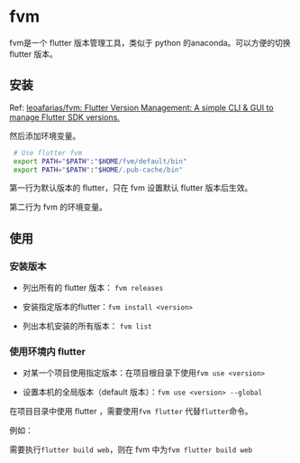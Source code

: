 # fvm

fvm是一个 flutter 版本管理工具，类似于 python 的anaconda。可以方便的切换 flutter 版本。





## 安装

Ref: [leoafarias/fvm: Flutter Version Management: A simple CLI &amp; GUI to manage Flutter SDK versions.](https://github.com/leoafarias/fvm#usage)

然后添加环境变量。

```bash
 # Use flutter fvm
 export PATH="$PATH":"$HOME/fvm/default/bin"
 export PATH="$PATH":"$HOME/.pub-cache/bin"
```

第一行为默认版本的 flutter，只在 fvm 设置默认 flutter 版本后生效。

第二行为 fvm 的环境变量。



## 使用

### 安装版本

* 列出所有的 flutter 版本： `fvm releases`

* 安装指定版本的flutter：`fvm install <version>`

* 列出本机安装的所有版本： `fvm list`



### 使用环境内 flutter

* 对某一个项目使用指定版本：在项目根目录下使用`fvm use <version>`

* 设置本机的全局版本（default 版本）：`fvm use <version> --global`



在项目目录中使用 flutter ，需要使用`fvm flutter` 代替`flutter`命令。



例如：



需要执行`flutter build web`，则在 fvm 中为`fvm flutter build web`